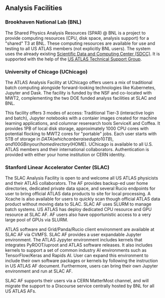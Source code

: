 ## Analysis Facilities

### Brookhaven National Lab (BNL)

The Shared Physics Analysis Resources (SPAR) @ BNL is a project to provide computing resources (CPU, disk space, analysis support) for a "shared" T3 at BNL. These computing resources are available for use and testing to all US ATLAS members (not explicitly BNL users). The system uses the already existing [Scientific Data and Computing Center (SDCC)](https://www.sdcc.bnl.gov/information/about-sdcc). It is supported with the help of the [US ATLAS Technical Support Group](https://po.usatlas.bnl.gov/programoffice/ps.php).
 

### University of Chicago (UChicago)

The ATLAS Analysis Facility at UChicago offers users a mix of traditional batch computing alongside forward-looking technologies like Kubernetes, Jupyter and Dask. The facility is funded by the NSF and co-located with MWT2, complementing the two DOE funded analyss facilities at SLAC and BNL. 

This facility offers 3 modes of access: Traditional Tier-3 (interactive login and batch), Jupyter notebooks with a contaier images created for machine learning applications, and columnar reserearch tools ServiceX and Coffea. It provides 1PB of local disk storage, approximately 1000 CPU cores with potential flocking to MWT2 cores for "portable" jobs.  Each user starts with 5TB of storage in $DATA (which can be raised up to 10TB), and 100GB in your /home directory ($HOME).  UChicago is available to all U.S. ATLAS members and their international collaborators. Authentication is provided with either your home institution or CERN identity. 


### Stanford Linear Accelerator Center (SLAC)

The SLAC Analysis Facility is open to and welcome all US ATLAS physicists and their ATLAS collaborators. The AF provides backup-ed user home directories, dedicated private data space, and several Rucio endpoints for user to bring official ATLAS data products to site for local processing. A Xcache is also available for users to quickly scan though official ATLAS data product without moving data to SLAC. SLAC AF uses SLURM to manage batch systems. US ATLAS has deploy dedicated CPU resource and GPU resource at SLAC AF. AF users also have opportunistic access to a very large pool of GPUs via SLURM.

ATLAS software and Grid/Panda/Rucio client environment are available at SLAC AF via CVMFS. SLAC AF provides a user expandable Jupyter environment. The ATLAS Jypyter environment includes kernels that integrates PyROOT/uproot and ATLAS software releases. It also includes kernels to support a set of common industry AI environments such as TensorFlow/Keras and Rapids AI. User can expand this environment to include their own software packages or kernels by following the instruction in US ATLAS AF document. Furthermore, users can bring their own Jupyter environment and run at SLAC AF. 

SLAC AF supports their users via a CERN MatterMost channel, and will migrate the support to a Discourse service centrally hosted by BNL for all US ATLAS AFs.

